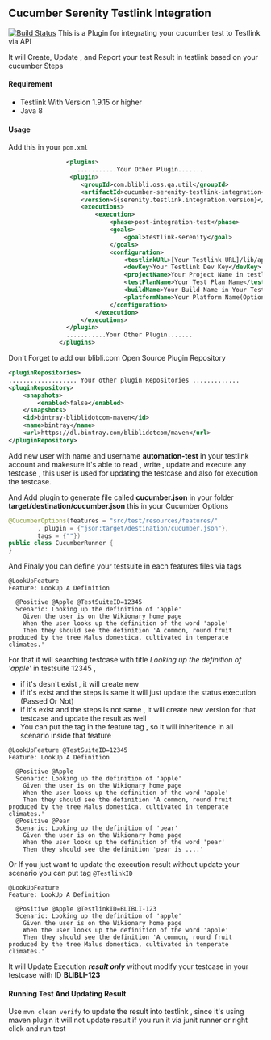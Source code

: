 Cucumber Serenity Testlink Integration
--------------------------
[![Build Status](https://travis-ci.org/bliblidotcom/cucumber-serenity-testlink-integration.svg?branch=master)](https://travis-ci.org/bliblidotcom/cucumber-serenity-testlink-integration)
This is a Plugin for integrating your cucumber test to Testlink via API 

It will Create, Update , and Report your test Result in testlink based on your cucumber Steps

#### Requirement
- Testlink With Version 1.9.15 or higher 
- Java 8 

#### Usage
 
Add this in your ```pom.xml```

```xml
                <plugins>
                   ...........Your Other Plugin.......
                 <plugin>
                    <groupId>com.blibli.oss.qa.util</groupId>
                    <artifactId>cucumber-serenity-testlink-integration</artifactId>
                    <version>${serenity.testlink.integration.version}</version>
                    <executions>
                        <execution>
                            <phase>post-integration-test</phase>
                            <goals>
                                <goal>testlink-serenity</goal>
                            </goals>
                            <configuration>
                                <testlinkURL>[Your Testlink URL]/lib/api/xmlrpc/v1/xmlrpc.php</testlinkURL>
                                <devKey>Your Testlink Dev Key</devKey>
                                <projectName>Your Project Name in testlink (Ex Finance , Android Apps)</projectName>
                                <testPlanName>Your Test Plan Name</testPlanName>
                                <buildName>Your Build Name in Your Test Plan Name</buildName>
                                <platformName>Your Platform Name(Optional)</platformName>
                            </configuration>
                        </execution>
                    </executions>
                </plugin>
                ...........Your Other Plugin.......
              </plugins>
``` 
Don't Forget to add our blibli.com Open Source Plugin Repository 

```xml
<pluginRepositories>
................... Your other plugin Repositories .............
<pluginRepository>
    <snapshots>
        <enabled>false</enabled>
    </snapshots>
    <id>bintray-bliblidotcom-maven</id>
    <name>bintray</name>
    <url>https://dl.bintray.com/bliblidotcom/maven</url>
</pluginRepository>
```

Add new user with name and username **automation-test** in your testlink account and makesure it's able to read , write , update and execute any testcase , this user is used for updating the testcase and also for execution the testcase.

And Add plugin to generate file called **cucumber.json** in your folder **target/destination/cucumber.json** this in your Cucumber Options
```java
@CucumberOptions(features = "src/test/resources/features/"
        , plugin = {"json:target/destination/cucumber.json"},
        tags = {""})
public class CucumberRunner {
}
```
And Finaly you can define your testsuite in each features files via tags
```gherkin
@LookUpFeature 
Feature: LookUp A Definition

  @Positive @Apple @TestSuiteID=12345
  Scenario: Looking up the definition of 'apple'
    Given the user is on the Wikionary home page
    When the user looks up the definition of the word 'apple'
    Then they should see the definition 'A common, round fruit produced by the tree Malus domestica, cultivated in temperate climates.'
```
For that it will searching testcase with title _Looking up the definition of 'apple'_ in testsuite 12345 , 
- if it's desn't exist , it will create new
- if it's exist and the steps is same it will just update the status execution (Passed Or Not)
- if it's exist and the steps is not same , it will create new version for that testcase and update the result as well
- You can put the tag in the feature tag , so it will inheritence in all scenario inside that feature

```gherkin
@LookUpFeature @TestSuiteID=12345
Feature: LookUp A Definition

  @Positive @Apple 
  Scenario: Looking up the definition of 'apple'
    Given the user is on the Wikionary home page
    When the user looks up the definition of the word 'apple'
    Then they should see the definition 'A common, round fruit produced by the tree Malus domestica, cultivated in temperate climates.'
  @Positive @Pear 
  Scenario: Looking up the definition of 'pear'
    Given the user is on the Wikionary home page
    When the user looks up the definition of the word 'pear'
    Then they should see the definition 'pear is ....'
``` 

Or If you just want to update the execution result without update your scenario you can put tag `@TestlinkID`
```gherkin
@LookUpFeature 
Feature: LookUp A Definition

  @Positive @Apple @TestlinkID=BLIBLI-123
  Scenario: Looking up the definition of 'apple'
    Given the user is on the Wikionary home page
    When the user looks up the definition of the word 'apple'
    Then they should see the definition 'A common, round fruit produced by the tree Malus domestica, cultivated in temperate climates.'
```

It will Update Execution ***result only*** without modify your testcase in your testcase with ID **BLIBLI-123**

#### Running Test And Updating Result

Use `mvn clean verify` to update the result into testlink , since it's using maven plugin it will not update result if you run it via junit runner or right click and run test
